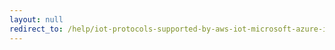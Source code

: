 ```yaml
---
layout: null
redirect_to: /help/iot-protocols-supported-by-aws-iot-microsoft-azure-iot-central-and-google-cloud-iot-core/
---
```

